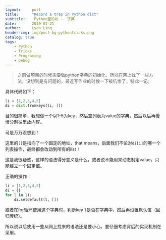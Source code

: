 ```yaml
---
layout:     post
title:      "Record a trap in Python dict"
subtitle:    Python里的坑 -- 字典
date:       2019-01-21
author:     Lyon Ling
header-img: img/post-bg-pythontricks.png
catalog: true
tags:
    - Python
    - Tricks
    - Programing 
    - Debug
---
```


> 之前做项目的时候需要做python字典的初始化，所以在网上找了一些方法，没想到是有问题的，最近写作业的时候一下被坑惨了，特此一记。

具体代码如下：

```python
li = [1,2,3,4,5]
di = dict.fromkeys(li, [])
```

目的很简单，我想做一个以1-5为key，然后空列表为value的字典，然后以后再慢慢分别往里放内容。

可是万万没想到！

这里的`[]`是指向了一个固定的地址，that means，后面我们不论对`di[i]`的哪一个列表操作，最终都会改动到所有的list！

这是我很疑惑，这样的语法得分意义是什么，或者说不能用来动态制定value，只能建立一个固定值。

正确的操作：

```python
li = [1,2,3,4,5]
di = {}
for l in li:
	di.setdefault(l, [])
```

或者在for循环使用这个字典时，判断key `l`是否在字典中，然后再设置默认值（回归传统）。

所以说以后使用一些从网上找来的语法还是要小心，要仔细考虑背后的实现机制在采用。